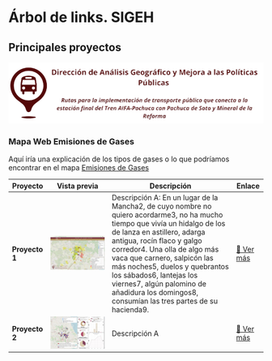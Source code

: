 # Árbol de links. SIGEH
## Principales proyectos  
![Imagen dle SIGEH](Otros_archivos/imagenes/sigeh.png)


### Mapa Web Emisiones de Gases
Aquí iría una explicación de los tipos de gases o lo que podríamos encontrar en el mapa
[Emisiones de Gases](http://sigeh.hidalgo.gob.mx/pags/semarnath/)  

| Proyecto      | Vista previa                                 | Descripción |Enlace |
|--------------|-----------------------------------------------------------------------------------------------|--------------------|--------|
| **Proyecto 1** | <img src="Otros_archivos/imagenes/Captura_1.JPG" width="1200"> | Descripción A: En un lugar de la Mancha2, de cuyo nombre no quiero acordarme3, no ha mucho tiempo que vivía un hidalgo de los de lanza en astillero, adarga antigua, rocín flaco y galgo corredor4. Una olla de algo más vaca que carnero, salpicón las más noches5, duelos y quebrantos los sábados6, lantejas los viernes7, algún palomino de añadidura los domingos8, consumían las tres partes de su hacienda9.|[🔗 Ver más](https://ejemplo.com/proyecto1) |
| **Proyecto 2** | <img src="Otros_archivos/imagenes/Captura_2.JPG" width="1200"> | Descripción A|[🔗 Ver más](https://ejemplo.com/proyecto2) |
